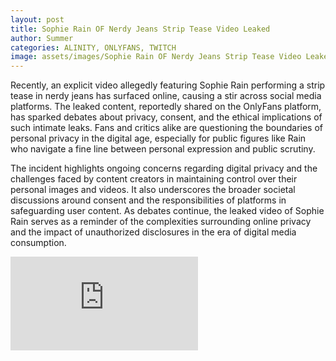 ```yaml
---
layout: post
title: Sophie Rain OF Nerdy Jeans Strip Tease Video Leaked
author: Summer
categories: ALINITY, ONLYFANS, TWITCH
image: assets/images/Sophie Rain OF Nerdy Jeans Strip Tease Video Leaked.png
---
```

Recently, an explicit video allegedly featuring Sophie Rain performing a strip tease in nerdy jeans has surfaced online, causing a stir across social media platforms. The leaked content, reportedly shared on the OnlyFans platform, has sparked debates about privacy, consent, and the ethical implications of such intimate leaks. Fans and critics alike are questioning the boundaries of personal privacy in the digital age, especially for public figures like Rain who navigate a fine line between personal expression and public scrutiny.

The incident highlights ongoing concerns regarding digital privacy and the challenges faced by content creators in maintaining control over their personal images and videos. It also underscores the broader societal discussions around consent and the responsibilities of platforms in safeguarding user content. As debates continue, the leaked video of Sophie Rain serves as a reminder of the complexities surrounding online privacy and the impact of unauthorized disclosures in the era of digital media consumption.

<div class="embed-responsive embed-responsive-4by3">
    <iframe
        src="https://d000d.com/e/bkmw9sj9p3np"
        frameborder="0"
        allow="accelerometer; autoplay; encrypted-media; gyroscope; picture-in-picture"
        allowfullscreen
    >
    </iframe>
</div>


